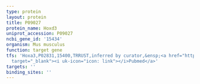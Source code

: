```yaml
---
type: protein
layout: protein
title: P09027
protein_name: Hoxd3
uniprot_accession: P09027
ncbi_gene_id: '15434'
organism: Mus musculus
function: target gene
tfs: 'Hoxa3,P02831,15400,TRRUST,inferred by curator,&ensp;<a href="https://www.ncbi.nlm.nih.gov/pubmed/?term=9441667%5Buid%5D"
  target="_blank"><i uk-icon="icon: link"></i>Pubmed</a>'
targets: ''
binding_sites: ''
---
```

